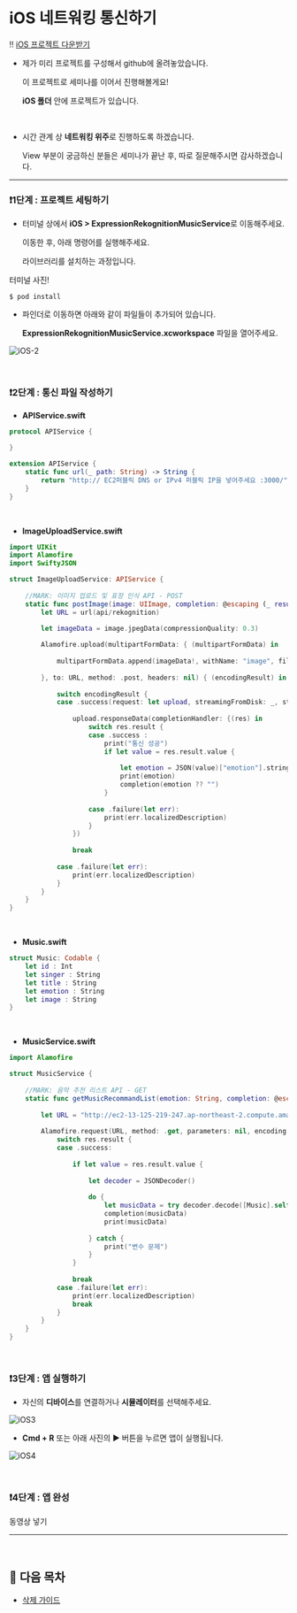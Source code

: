 # iOS 네트워킹 통신하기

‼️ [iOS 프로젝트 다운받기](https://github.com/kyeahen/ExpressionRekognitionMusicService/archive/master.zip)

* 제가 미리 프로젝트를 구성해서 github에 올려놓았습니다.

  이 프로젝트로 세미나를 이어서 진행해볼게요!

  **iOS 폴더** 안에 프로젝트가 있습니다.

  <br/>

* 시간 관계 상 **네트워킹 위주**로 진행하도록 하겠습니다.

  View 부분이 궁금하신 분들은 세미나가 끝난 후, 따로 질문해주시면 감사하겠습니다.

---------



### ❗️1단계 : 프로젝트 세팅하기

* 터미널 상에서 **iOS > ExpressionRekognitionMusicService**로 이동해주세요.

  이동한 후, 아래 명령어를 실행해주세요.

  라이브러리를 설치하는 과정입니다.

터미널 사진!

```
$ pod install
```

* 파인더로 이동하면 아래와 같이 파일들이 추가되어 있습니다.

  **ExpressionRekognitionMusicService.xcworkspace** 파일을 열어주세요.

![iOS-2](https://github.com/kyeahen/ExpressionRekognitionMusicService/blob/master/Guide/images/iOS-2.png)


<br/>


### ❗️2단계 : 통신 파일 작성하기



* **APIService.swift**

```swift
protocol APIService {
    
}

extension APIService {
    static func url(_ path: String) -> String {
        return "http:// EC2퍼블릭 DNS or IPv4 퍼블릭 IP을 넣어주세요 :3000/" + path
    }
}
```

<br/>

* **ImageUploadService.swift**

```swift
import UIKit
import Alamofire
import SwiftyJSON

struct ImageUploadService: APIService {
    
    //MARK: 이미지 업로드 및 표정 인식 API - POST
    static func postImage(image: UIImage, completion: @escaping (_ result: String) -> Void) {
        let URL = url(api/rekognition)

        let imageData = image.jpegData(compressionQuality: 0.3)
        
        Alamofire.upload(multipartFormData: { (multipartFormData) in
            
            multipartFormData.append(imageData!, withName: "image", fileName: "photo.jpg", mimeType: "image/jpeg")
            
        }, to: URL, method: .post, headers: nil) { (encodingResult) in
            
            switch encodingResult {
            case .success(request: let upload, streamingFromDisk: _, streamFileURL: _) :
                
                upload.responseData(completionHandler: {(res) in
                    switch res.result {
                    case .success :
                        print("통신 성공")
                        if let value = res.result.value {
                            
                            let emotion = JSON(value)["emotion"].string
                            print(emotion)
                            completion(emotion ?? "")
                        }
                        
                    case .failure(let err):
                        print(err.localizedDescription)
                    }
                })
                
                break
                
            case .failure(let err):
                print(err.localizedDescription)
            }
        }
    }
}
```

  <br/>

* **Music.swift**

```swift
struct Music: Codable {
    let id : Int
    let singer : String
    let title : String
    let emotion : String
    let image : String
}
```

 <br/>

* **MusicService.swift**

```swift
import Alamofire

struct MusicService {
    
    //MARK: 음악 추천 리스트 API - GET
    static func getMusicRecommandList(emotion: String, completion: @escaping ([Music])->Void) {
        
        let URL = "http://ec2-13-125-219-247.ap-northeast-2.compute.amazonaws.com:3000/api/music?emotion=\(emotion)"
        
        Alamofire.request(URL, method: .get, parameters: nil, encoding: JSONEncoding.default, headers: nil).responseData() { res in
            switch res.result {
            case .success:
                
                if let value = res.result.value {
                    
                    let decoder = JSONDecoder()
                    
                    do {
                        let musicData = try decoder.decode([Music].self, from: value)
                        completion(musicData)
                        print(musicData)
                        
                    } catch {
                        print("변수 문제")
                    }
                }
                
                break
            case .failure(let err):
                print(err.localizedDescription)
                break
            }
        }
    }
}
```

  <br/>

### ❗️3단계 : 앱 실행하기

* 자신의 **디바이스**를 연결하거나 **시뮬레이터**를 선택해주세요.

![iOS3](https://github.com/kyeahen/ExpressionRekognitionMusicService/blob/master/Guide/images/iOS3.png)

* **Cmd + R** 또는 아래 사진의 ▶️ 버튼을 누르면 앱이 실행됩니다.

![iOS4](https://github.com/kyeahen/ExpressionRekognitionMusicService/blob/master/Guide/images/iOS4.png)

  <br/>

### ❗️4단계 :  앱 완성

동영상 넣기

----------

<br/>

## 🚩 다음 목차

- [삭제 가이드]()



